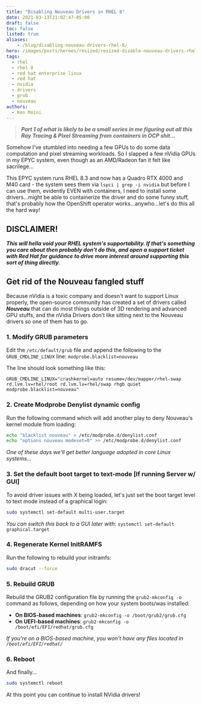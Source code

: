 ```yaml
---
title: "Disabling Nouveau Drivers in RHEL 8"
date: 2021-03-13T21:02:47-05:00
draft: false
toc: false
listed: true
aliases:
    - /blog/disabling-nouveau-drivers-rhel-8/
hero: /images/posts/heroes/resized/resized-disable-nouveau-drivers-rhel8.png
tags:
  - rhel
  - rhel 8
  - red hat enterprise linux
  - red hat
  - nvidia
  - drivers
  - grub
  - nouveau
authors:
  - Ken Moini
---
```


> ***Part 1 of what is likely to be a small series in me figuring out all this Ray Tracing & Pixel Streaming from containers in OCP shit...***

Somehow I've stumbled into needing a few GPUs to do some data computation and pixel streaming workloads.  So I slapped a few nVidia GPUs in my EPYC system, even though as an AMD/Radeon fan it felt like sacrilege...

This EPYC system runs RHEL 8.3 and now has a Quadro RTX 4000 and M40 card - the system sees them via `lspci | grep -i nvidia` but before I can use them, evidently EVEN with containers, I need to install some drivers...might be able to containerize the driver and do some funny stuff, that's probably how the OpenShift operator works...anywho...let's do this all the hard way!

## DISCLAIMER!

***This will hella void your RHEL system's supportability.  If that's something you care about then probably don't do this, and open a support ticket with Red Hat for guidance to drive more interest around supporting this sort of thing directly.***

## Get rid of the Nouveau fangled stuff

Because nVidia is a toxic company and doesn't want to support Linux properly, the open-source community has created a set of drivers called ***Nouveau*** that can do most things outside of 3D rendering and advanced GPU stuffs, and the nVidia Drivers don't like sitting next to the Nouveau drivers so one of them has to go.

### 1. Modify GRUB parameters

Edit the `/etc/default/grub` file and append the following to the `GRUB_CMDLINE_LINUX` line: `modprobe.blacklist=nouveau`

The line should look something like this:

```text
GRUB_CMDLINE_LINUX="crashkernel=auto resume=/dev/mapper/rhel-swap rd.lvm.lv=rhel/root rd.lvm.lv=rhel/swap rhgb quiet modprobe.blacklist=nouveau"
```

### 2. Create Modprobe Denylist dynamic config

Run the following command which will add another play to deny Nouveau's kernel module from loading:

```bash
echo "blacklist nouveau" > /etc/modprobe.d/denylist.conf
echo "options nouveau modeset=0" >> /etc/modprobe.d/denylist.conf
```

*One of these days we'll get better language adopted in core Linux systems...*

### 3. Set the default boot target to text-mode [If running Server w/ GUI]

To avoid driver issues with X being loaded, let's just set the boot target level to text mode instead of a graphical login:

```bash
sudo systemctl set-default multi-user.target
```

*You can switch this back to a GUI later with:* `systemctl set-default graphical.target`

### 4. Regenerate Kernel InitRAMFS

Run the following to rebuild your initramfs:

```bash
sudo dracut --force
```

### 5. Rebuild GRUB

Rebuild the GRUB2 configuration file by running the `grub2-mkconfig -o` command as follows, depending on how your system boots/was installed:

- **On BIOS-based machines**: `grub2-mkconfig -o /boot/grub2/grub.cfg`
- **On UEFI-based machines**: `grub2-mkconfig -o /boot/efi/EFI/redhat/grub.cfg`

*If you're on a BIOS-based machine, you won't have any files located in `/boot/efi/EFI/redhat/`*

### 6. Reboot

And finally...

```bash
sudo systemctl reboot
```

At this point you can continue to install NVidia drivers!